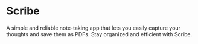 # Scribe
A simple and reliable note-taking app that lets you easily capture your thoughts and save them as PDFs. Stay organized and efficient with Scribe.

